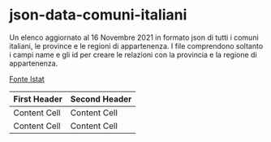 # json-data-comuni-italiani
Un elenco aggiornato al 16 Novembre 2021 in formato json di tutti i comuni italiani, le province e le regioni di appartenenza. 
I file comprendono soltanto i campi name e gli id per creare le relazioni con la provincia e la regione di appartenenza.

<a href="https://www.istat.it/it/archivio/6789">Fonte Istat</a>

| First Header  | Second Header |
| ------------- | ------------- |
| Content Cell  | Content Cell  |
| Content Cell  | Content Cell  |
